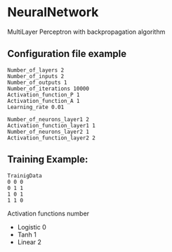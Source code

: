 # NeuralNetwork

MultiLayer Perceptron with backpropagation algorithm

## Configuration file example
	Number_of_layers 2 
	Number_of_inputs 2 
	Number_of_outputs 1 
	Number_of_iterations 10000 
	Activation_function_P 1 
	Activation_function_A 1 
	Learning_rate 0.01 

	Number_of_neurons_layer1 2
	Activation_function_layer1 1
	Number_of_neurons_layer2 1
	Activation_function_layer2 2

## Training Example:
	TrainigData
	0 0 0
	0 1 1
	1 0 1
	1 1 0

Activation functions number
* Logistic 0
* Tanh 1
* Linear 2
